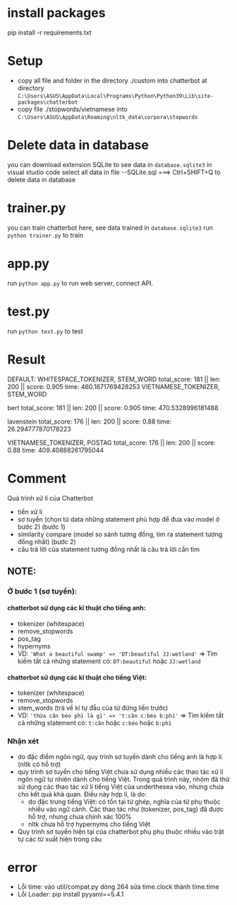 # install packages
pip install -r requirements.txt
# Setup
- copy all file and folder in the directory ./custom into chatterbot at directory
`C:\Users\ASUS\AppData\Local\Programs\Python\Python39\Lib\site-packages\chatterbot`
- copy file ./stopwords/vietnamese into 
`C:\Users\ASUS\AppData\Roaming\nltk_data\corpora\stopwords`
# Delete data in database
you can download extension SQLite to see data in `database.sqlite3` in visual studio code
select all data in file --SQLite.sql ===> Ctrl+SHIFT+Q to delete data in database

# trainer.py
you can train chatterbot here, see data trained in `database.sqlite3`
run `python trainer.py` to train

# app.py
run `python app.py` to run web server, connect API.

# test.py
run `python test.py` to test

# Result
DEFAULT: WHITESPACE_TOKENIZER, STEM_WORD
total_score: 181 || len: 200 || score: 0.905
time: 460.1871769428253
VIETNAMESE_TOKENIZER, STEM_WORD

bert
total_score: 181 || len: 200 || score: 0.905
time: 470.5328996181488

lavenstein
total_score: 176 || len: 200 || score: 0.88
time: 26.294777870178223

VIETNAMESE_TOKENIZER, POSTAG
total_score: 176 || len: 200 || score: 0.88
time: 409.40888261795044


# Comment
Quá trình xử lí của Chatterbot

- tiền xử lí
- sơ tuyển (chọn từ data những statement phù hợp để đưa vào model ở bước 2) (bước 1)
- similarity compare (model so sánh tương đồng, tìm ra statement tương đồng nhất) (bước 2)
- câu trả lời của statement tương đồng nhất là câu trả lời cần tìm

## NOTE: 
### Ở bước 1 (sơ tuyển):
#### chatterbot sử dụng các kĩ thuật cho tiếng anh: 
- tokenizer (whitespace)
- remove_stopwords 
- pos_tag
- hypernyms
- VD: `'What a beautiful swamp' => 'DT:beautiful JJ:wetland'`
=> Tìm kiếm tất cả những statement có: `DT:beautiful` hoặc `JJ:wetland`
#### chatterbot sử dụng các kĩ thuật cho tiếng Việt:
- tokenizer (whitespace)
- remove_stopwords
- stem_words (trả về kí tự đầu của từ đứng liền trước)
- VD: `'thừa cân béo phì là gì' => 't:cân c:béo b:phì'`
=> Tìm kiếm tất cả những statement có: `t:cân` hoặc `c:béo` hoặc `b:phì`
### Nhận xét
- do đặc điểm ngôn ngữ, quy trình sơ tuyển dành cho tiếng anh là hợp lí. (nltk có hỗ trợ)
- quy trình sơ tuyển cho tiếng Việt chưa sử dụng nhiều các thao tác xử lí ngôn ngữ tự nhiên dành cho tiếng Việt. Trong quá trình này, nhóm đã thử sử dụng các thao tác xử lí tiếng Việt của underthesea vào, nhưng chưa cho kết quả khả quan. Điều này hợp lí, là do:
    + do đặc trưng tiếng Việt: có tồn tại từ ghép, nghĩa của từ phụ thuộc nhiều vào ngữ cảnh. Các thao tác như (tokenizer, pos_tag) đã được hỗ trợ, nhưng chưa chính xác 100%
    + nltk chưa hỗ trợ hypernyms cho tiếng Việt
- Quy trình sơ tuyển hiện tại của chatterbot phụ phụ thuộc nhiều vào trật tự các từ xuất hiện trong câu


# error
- Lỗi time:
vào util/compat.py dòng 264 sửa time.clock thành time.time
- Lỗi Loader:
pip install pyyaml==5.4.1